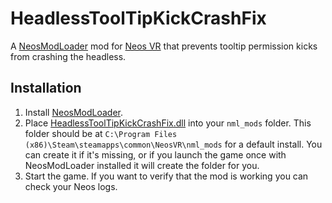 # HeadlessToolTipKickCrashFix

A [NeosModLoader](https://github.com/zkxs/NeosModLoader) mod for [Neos VR](https://neos.com/) that prevents tooltip permission kicks from crashing the headless.

## Installation
1. Install [NeosModLoader](https://github.com/zkxs/NeosModLoader).
1. Place [HeadlessToolTipKickCrashFix.dll](https://github.com/Nytra/NeosHeadlessToolTipKickCrashFix/releases/latest/download/HeadlessToolTipKickCrashFix.dll) into your `nml_mods` folder. This folder should be at `C:\Program Files (x86)\Steam\steamapps\common\NeosVR\nml_mods` for a default install. You can create it if it's missing, or if you launch the game once with NeosModLoader installed it will create the folder for you.
1. Start the game. If you want to verify that the mod is working you can check your Neos logs.
